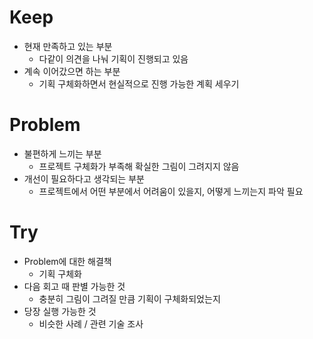 # Keep

- 현재 만족하고 있는 부분
  - 다같이 의견을 나눠 기획이 진행되고 있음
- 계속 이어갔으면 하는 부분
  - 기획 구체화하면서 현실적으로 진행 가능한 계획 세우기

# Problem

- 불편하게 느끼는 부분
  - 프로젝트 구체화가 부족해 확실한 그림이 그려지지 않음
- 개선이 필요하다고 생각되는 부분
  - 프로젝트에서 어떤 부분에서 어려움이 있을지, 어떻게 느끼는지 파악 필요

# Try

- Problem에 대한 해결책
  - 기획 구체화
- 다음 회고 때 판별 가능한 것
  - 충분히 그림이 그려질 만큼 기획이 구체화되었는지
- 당장 실행 가능한 것
  - 비슷한 사례 / 관련 기술 조사

